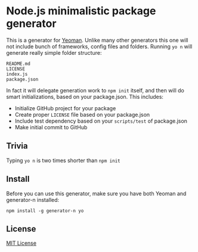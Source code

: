 # Node.js minimalistic package generator

This is a generator for [Yeoman](http://yeoman.io). Unlike many other generators
this one will not include bunch of frameworks, config files and folders. Running
`yo n` will generate really simple folder structure:


```
README.md
LICENSE
index.js
package.json
```

In fact it will delegate generation work to `npm init` itself, and then will do
smart initializations, based on your package.json. This includes:

* Initialize GitHub project for your package
* Create proper `LICENSE` file based on your package.json
* Include test dependency based on your `scripts/test` of package.json
* Make initial commit to GitHub

## Trivia
Typing `yo n` is two times shorter than `npm init`

## Install

Before you can use this generator, make sure you have both Yeoman and generator-n
installed:

```
npm install -g generator-n yo
```

## License

[MIT License](http://en.wikipedia.org/wiki/MIT_License)
